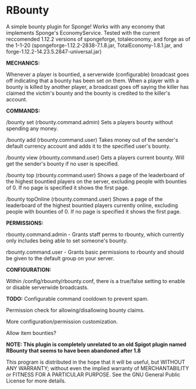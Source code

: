 # RBounty

A simple bounty plugin for Sponge! Works with  any economy that implements Sponge's EconomyService. Tested with the current reccomended 1.12.2 versions of spongeforge, totaleconomy, and forge as of the 1-1-20 (spongeforge-1.12.2-2838-7.1.8.jar, TotalEconomy-1.8.1.jar, and forge-1.12.2-14.23.5.2847-universal.jar)


**MECHANICS:**

Whenever a player is bountied, a serverwide (configurable) broadcast goes off indicating that a bounty has been set on them. When a player with a bounty is killed by another player, a broadcast goes off saying the killer has claimed the victim's bounty and the bounty is credited to the killer's account. 


**COMMANDS:**

/bounty set <user> <non-negative-integer> (rbounty.command.admin) Sets a players bounty without spending any money.

/bounty add <user> <non-negative-integer> (rbounty.command.user) Takes money out of the sender's default currency account and adds it to the specified user's bounty.

/bounty view <user> (rbounty.command.user) Gets a players current bounty. Will get the sender's bounty if no user is specified.

/bounty top <page> (rbounty.command.user) Shows a page of the leaderboard of the highest bountied players on the server, excluding people with bounties of 0. If no page is specified it shows the first page. 

/bounty topOnline <page> (rbounty.command.user) Shows a page of the leaderboard of the highest bountied players currently online, excluding people with bounties of 0. If no page is specified it shows the first page. 


**PERMISSIONS:**

rbounty.command.admin - Grants staff perms to rbounty, which currently only includes being able to set someone's bounty.

rbounty.command.user - Grants basic permissions to rbounty and should be given to the default group on your server. 


**CONFIGURATION:**

Within /config/rbounty/rbounty.conf, there is a true/false setting to enable or disable serverwide broadcasts. 

**TODO:**
Configurable command cooldown to prevent spam.

Permission check for allowing/disallowing bounty claims. 

More configuration/permission customization.

Allow item bounties?

**NOTE: This plugin is completely unrelated to an old Spigot plugin named RBounty that seems to have been abandoned after 1.8**

This program is distributed in the hope that it will be useful, but WITHOUT ANY WARRANTY; without even the implied warranty of MERCHANTABILITY or FITNESS FOR A PARTICULAR PURPOSE.  See the GNU General Public License for more details.

